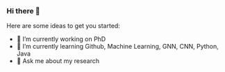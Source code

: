 ### Hi there 👋

<!--
**Anamisu/Anamisu** is a ✨ _special_ ✨ repository because its `README.md` (this file) appears on your GitHub profile.-->

Here are some ideas to get you started:

- 🔭 I’m currently working on PhD
- 🌱 I’m currently learning Github, Machine Learning, GNN, CNN, Python, Java
- 💬 Ask me about my research
